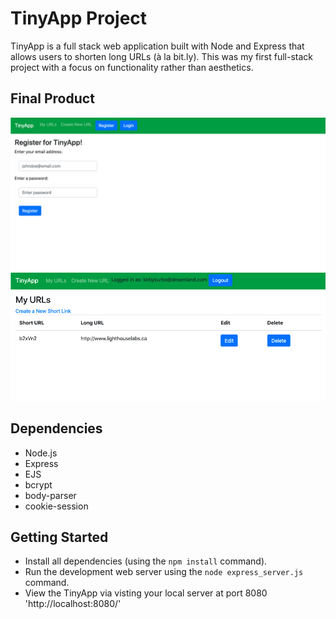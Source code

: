 # TinyApp Project

TinyApp is a full stack web application built with Node and Express that allows users to shorten long URLs (à la bit.ly). This was my first full-stack project with a focus on functionality rather than aesthetics.

## Final Product

!["Screenshot of Registration Page"](https://github.com/Syransong/tinyapp/blob/master/docs/registrationPage.png?raw=true)
!["Screenshot of URLs page"](https://github.com/Syransong/tinyapp/blob/master/docs/urlsPage.png?raw=true)

## Dependencies

- Node.js
- Express
- EJS
- bcrypt
- body-parser
- cookie-session

## Getting Started

- Install all dependencies (using the `npm install` command).
- Run the development web server using the `node express_server.js` command.
- View the TinyApp via visting your local server at port 8080 'http://localhost:8080/'